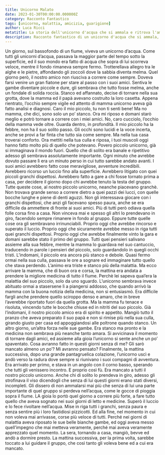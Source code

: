 ```yaml
---
title: Unicorno Malato 
date: 2023-01-30T00:00:00.000000Z
category: Racconto Fantastico
tags: [unicorno, malattia, amicizia, guarigione]
author: Luca Ricci
metatitle: La storia dell'unicorno d'acqua che si ammala e ritrova l'amicizia 
description: Racconto fantastico di un unicorno d'acqua che si ammala, teme di perdersi le avventure con gli amici, ma poi guarisce e ritrova il loro affetto.
---
```


Un giorno, sul bassofondo di un fiume, viveva un unicorno d’acqua. Come tutti gli unicorni d’acqua, passava la maggior parte del tempo sotto la superficie, ed il suo mondo era fatto di acqua che sopra di lui scorreva veloce, mentre il fondo rimaneva sempre fermo.
Trotterellava allegro tra le alghe e le pietre, affondando gli zoccoli dove la sabbia diventa melma.
Quel giorno però, il nostro amico non riusciva a correre come sempre. Doveva farsi venire un gran fiatone per stare al passo con i suoi amici. Sentiva le gambe diventare piccole e dure, gli sembrava che tutto fosse melma, anche un fondale di solida roccia.
Stanco ed affannato, decise di tornare nella sua grotta, dove la mamma ed il papà avevano costruito la loro casetta.
Appena rientrato, l’occhio sempre vigile ed attento di mamma unicorno aveva già fatto analisi e diagnosi.
Caro il mio piccolo, tu non ti senti bene!
Ma no mamma, che dici, sono solo un po’ stanco. Ora mi riposo e domani starò meglio e potrò tornare a correre con i miei amici.
No, caro cucciolo, l’occhio della mamma vede oltre. Guarda dentro, in profondità. Il mio piccolo ha la febbre, non ha il suo solito passo. Gli occhi sono lucidi e la voce incerta, anche se provi a far finta che tutto sia come sempre.
Ma nella tua casa troverai conforto. Ora mettiti nella tua culla e riposa, i tuoi muscoli oggi hanno fatto molto più di quello che potevano.
Povero piccolo unicorno, già si immaginava il mondo fuori. Quello che di solito era banale e ripetitivo adesso gli sembrava assolutamente importante. Ogni minuto che avrebbe dovuto passare lì era un minuto perso  in cui tutto sarebbe andato avanti.
I suoi amici avrebbero fatto cose meravigliose, avventure incredibili. Avrebbero ricorso un luccio fino alla superficie. Avrebbero litigato con quei piccoli granchi dispettosi. Avrebbero fatto a gare a chi fosse tornato prima a casa, per decidere il giorno dopo chi avrebbe tenuto la testa del gruppo.
Tutte queste cose, al nostro piccolo unicorno, neanche piacevano granchè.
Non trovava grande senso a correre dietro a quei pazzi dei lucci, con quelle bocche lunghe e piene di denti aguzzi. Non gli interessava giocare con i granchi dispettosi, che anzi gli facevano spesso paura, anche se era difficile da ammettere di fronte ai suoi amici. Più di tutti però odiava quella folle corsa fino a casa. Non vinceva mai e spesso gli altri lo prendevano in giro, facendolo sempre rimanere in fondo al gruppo.
Eppure tutte quelle cose ora gli sembravano irrinunciabili. Proprio oggi che avrebbe rincorso e superato il luccio. Proprio oggi che sicuramente avrebbe messo in riga tutti quei granchi dispettosi. Proprio oggi che avrebbe finalmente vinto la gara e domani sarebbe stato il primo del gruppo.
Tutti quei pensieri salivano assieme alla sua febbre, mentre la mamma lo guardava nel suo cantuccio, traducendo in parole i pensieri del piccolo, solo guardandolo in quegli occhi tristi.
L’indomani, il piccolo era ancora più stanco e debole. Quasi fermo ormai nella sua culla, passava le ore a sognare ed immaginare tutto quello che stava perdendo. L’animo era triste e stanco più della malattia.
Ma ecco arrivare la mamma, che di buon ora e corsa, la mattina era andata a prendere la migliore medicina di tutto il fiume. Perchè lei sapeva qual’era la malattia del suo piccolo, solo da uno sguardo.
L’unicorno sembrava invece abituato ormai a stasersene lì a piangersi addosso, che quando arrivò la mamma con la buona notizia della medicina, non si entusiasmò.
Era difficile fargli anche prendere quello sciroppo denso e amaro, che in breve l’averebbe riportato fuori da quella grotta.
Ma la mamma fu tenace e risoluta, vincendo tutte le bocche chiuse ed in nitriti del suo piccolo.
Già l’indomani, il nostro piccolo amico era di spirito e appetito. Mangiò tutto il pranzo che aveva preparato il suo papà e non si rimise più nella sua culla, girando giusto per casa ed appoggiandosi alle poltrone quando stanco.
Un altro giorno, un’altra forza nelle sue gambe. Era stanco ma pronto e la medicina non sembrava più neanche tanto amara. Si avvicinava il momento di tornare dagli amici, ed assieme alla gioia l’unicorno si sente anche un po’ spaventato.
Cosa avranno fatto in questi giorni senza di me? Gli sarò mancato almeno un po’? Mi avranno pensato?
Finalmente, la mattina successiva, dopo una grande pantagruelica colazione, l’unicorno uscì e andò verso la radura dove sempre si riunivano i suoi compagni di avventura.
Era arrivato per primo, e stava in un angolo con il corno basso, sperando che tutti gli venissero incontro.
E proprio così fù. Era mancato a tutti il nostro piccolo unicorno. Anche chi di solito lo prendeva in giro, adesso gli strofinava il viso dicendogli che senza di lui questi giorni erano stati diversi, incompleti.
Gli dissero di non ammalarsi mai più che senza di lui una parte importante di quel gruppo si perdeva nell’acqua, come le gocce di pioggia sopra il fiume.
LA gioia lo portò quel giorno a correre più forte, a fare tutto quello che aveva sognato nei suoi giorni di letto e medicine. Superò il luccio e lo fece rivoltare nell’acqua. Mise in riga tutti i granchi, senza paura e senza sentire più i loro fastidiosi pizzicotti. Ed alla fine, nel momento in cui non voleva mai arrivasse, corse più veloce di tutti. Perché nei giorni di malattia aveva riposato le sue belle bianche gambe, ed oggi aveva messo quell’impegno che mai metteva veramente, perché mai aveva veramente apprezzato quel momento.
La sera, tornando a casa, mangiò, bevve ed andò a dormire presto. La mattina successiva, per la prima volta, sarebbe toccato a lui guidare il gruppo, che così tanto gli voleva bene ed a cui era mancato.
